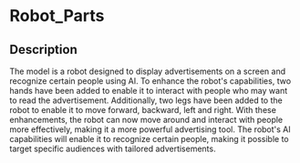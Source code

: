 # Robot_Parts

## Description
The model is a robot designed to display advertisements on a screen and recognize certain people using AI. To enhance the robot's capabilities, two hands have been added to enable it to interact with people who may want to read the advertisement. Additionally, two legs have been added to the robot to enable it to move forward, backward, left and right. With these enhancements, the robot can now move around and interact with people more effectively, making it a more powerful advertising tool. The robot's AI capabilities will enable it to recognize certain people, making it possible to target specific audiences with tailored advertisements. 
